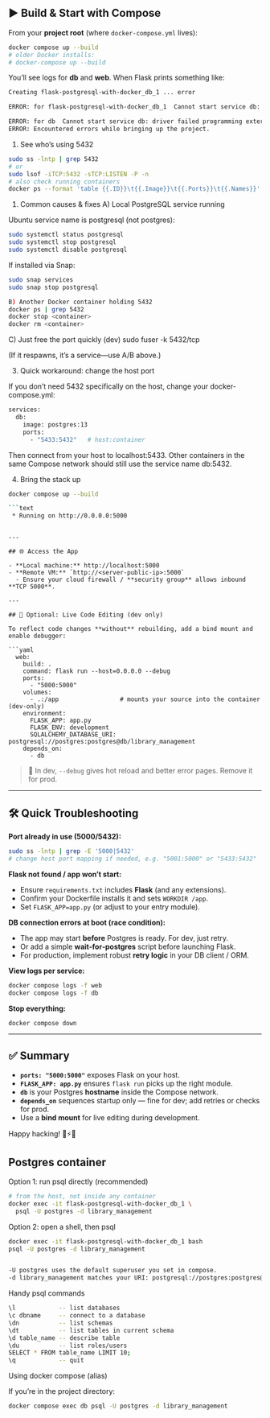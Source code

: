 ## ▶️ Build & Start with Compose

From your **project root** (where `docker-compose.yml` lives):

```bash
docker compose up --build
# older Docker installs:
# docker-compose up --build
```

You’ll see logs for **db** and **web**. When Flask prints something like:


```sh
Creating flask-postgresql-with-docker_db_1 ... error

ERROR: for flask-postgresql-with-docker_db_1  Cannot start service db: driver failed programming external connectivity on endpoint flask-postgresql-with-docker_db_1 (5242c21dfa4a396d17189afcea2f5bda4d08fa58302e7226e25109784171bd9b): failed to bind port 0.0.0.0:5432/tcp: Error starting userland proxy: listen tcp4 0.0.0.0:5432: bind: address already in use

ERROR: for db  Cannot start service db: driver failed programming external connectivity on endpoint flask-postgresql-with-docker_db_1 (5242c21dfa4a396d17189afcea2f5bda4d08fa58302e7226e25109784171bd9b): failed to bind port 0.0.0.0:5432/tcp: Error starting userland proxy: listen tcp4 0.0.0.0:5432: bind: address already in use
ERROR: Encountered errors while bringing up the project.
```

1) See who’s using 5432
```sh
sudo ss -lntp | grep 5432
# or
sudo lsof -iTCP:5432 -sTCP:LISTEN -P -n
# also check running containers
docker ps --format 'table {{.ID}}\t{{.Image}}\t{{.Ports}}\t{{.Names}}' | grep 5432
```
1) Common causes & fixes
A) Local PostgreSQL service running

Ubuntu service name is postgresql (not postgres):
```sh
sudo systemctl status postgresql
sudo systemctl stop postgresql
sudo systemctl disable postgresql
```

If installed via Snap:
```sh
sudo snap services
sudo snap stop postgresql

B) Another Docker container holding 5432
docker ps | grep 5432
docker stop <container>
docker rm <container>
```
C) Just free the port quickly (dev)
sudo fuser -k 5432/tcp


(If it respawns, it’s a service—use A/B above.)

3) Quick workaround: change the host port

If you don’t need 5432 specifically on the host, change your docker-compose.yml:
```sh
services:
  db:
    image: postgres:13
    ports:
      - "5433:5432"   # host:container
```
Then connect from your host to localhost:5433.
Other containers in the same Compose network should still use the service name db:5432.

4) Bring the stack up
```sh
docker compose up --build

```text
 * Running on http://0.0.0.0:5000
```
```

---

## 🌐 Access the App

- **Local machine:** http://localhost:5000  
- **Remote VM:** `http://<server-public-ip>:5000`  
  - Ensure your cloud firewall / **security group** allows inbound **TCP 5000**.

---

## 🔁 Optional: Live Code Editing (dev only)

To reflect code changes **without** rebuilding, add a bind mount and enable debugger:

```yaml
  web:
    build: .
    command: flask run --host=0.0.0.0 --debug
    ports:
      - "5000:5000"
    volumes:
      - .:/app                 # mounts your source into the container (dev-only)
    environment:
      FLASK_APP: app.py
      FLASK_ENV: development
      SQLALCHEMY_DATABASE_URI: postgresql://postgres:postgres@db/library_management
    depends_on:
      - db
```

> 🧠 In dev, `--debug` gives hot reload and better error pages. Remove it for prod.

---

## 🛠️ Quick Troubleshooting

**Port already in use (5000/5432):**
```bash
sudo ss -lntp | grep -E '5000|5432'
# change host port mapping if needed, e.g. "5001:5000" or "5433:5432"
```

**Flask not found / app won’t start:**  
- Ensure `requirements.txt` includes **Flask** (and any extensions).  
- Confirm your Dockerfile installs it and sets `WORKDIR /app`.  
- Set `FLASK_APP=app.py` (or adjust to your entry module).

**DB connection errors at boot (race condition):**  
- The app may start **before** Postgres is ready. For dev, just retry.  
- Or add a simple **wait‑for‑postgres** script before launching Flask.  
- For production, implement robust **retry logic** in your DB client / ORM.

**View logs per service:**
```bash
docker compose logs -f web
docker compose logs -f db
```

**Stop everything:**
```bash
docker compose down
```

---

## ✅ Summary

- **`ports: "5000:5000"`** exposes Flask on your host.  
- **`FLASK_APP: app.py`** ensures `flask run` picks up the right module.  
- **`db`** is your Postgres **hostname** inside the Compose network.  
- **`depends_on`** sequences startup only — fine for dev; add retries or checks for prod.  
- Use a **bind mount** for live editing during development.  

Happy hacking! 🐍⚡🐘


## Postgres container
Option 1: run psql directly (recommended)
```sh
# from the host, not inside any container
docker exec -it flask-postgresql-with-docker_db_1 \
  psql -U postgres -d library_management
```

Option 2: open a shell, then psql
```sh
docker exec -it flask-postgresql-with-docker_db_1 bash
psql -U postgres -d library_management


-U postgres uses the default superuser you set in compose.
-d library_management matches your URI: postgresql://postgres:postgres@db/library_management.
```

Handy psql commands
```sh
\l            -- list databases
\c dbname     -- connect to a database
\dn           -- list schemas
\dt           -- list tables in current schema
\d table_name -- describe table
\du           -- list roles/users
SELECT * FROM table_name LIMIT 10;
\q            -- quit
```
Using docker compose (alias)

If you’re in the project directory:
```sh
docker compose exec db psql -U postgres -d library_management
```